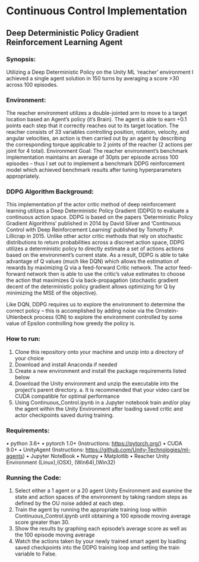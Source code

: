 # Continuous Control Implementation
## Deep Deterministic Policy Gradient Reinforcement Learning Agent

### Synopsis:
Utilizing a Deep Deterministic Policy on the Unity ML ‘reacher’ environment I achieved a single agent solution in 150 turns by averaging a score >30 across 100 episodes.

### Environment:
The reacher environment utilizes a double-jointed arm to move to a target location based an Agent’s policy (it’s Brain).  The agent is able to earn +0.1 points each step that it correctly reaches out to its target location.  The reacher consists of 33 variables controlling position, rotation, velocity, and angular velocities, an action is then carried out by an agent by describing the corresponding torque applicable to 2 joints of the reacher (2 actions per joint for 4 total).
Environment Goal: 
The reacher environment’s benchmark implementation maintains an average of 30pts per episode across 100 episodes – thus I set out to implement a benchmark DDPG reinforcement model which achieved benchmark results after tuning hyperparameters appropriately.


### DDPG Algorithm Background:
This implementation pf the actor critic method of deep reinforcement learning utilizes a Deep Deterministic Policy Gradient (DDPG) to evaluate a continuous action space.  DDPG is based on the papers ‘Deterministic Policy Gradient Algorithms’ published in 2014 by David Silver and ‘Continuous Control with Deep Reinforcement Learning’ published by Tomothy P. Lillicrap in 2015.
Unlike other actor critic methods that rely on stochastic distributions to return probabilities across a discreet action space, DDPG utilizes a deterministic policy to directly estimate a set of actions actions based on the environment’s current state.  As a result, DDPG is able to take advantage of Q values (much like DQN) which allows the estimation of rewards by maximizing Q via a feed-forward Critic network.  The actor feed-forward network then is able to use the critic’s value estimates to choose the action that maximizes Q via back-propagation (stochastic gradient decent of the deterministic policy gradient allows optimizing for Q by minimizing the MSE of the objective).

Like DQN, DDPG requires us to explore the environment to determine the correct policy – this is accomplished by adding noise via the Ornstein-Uhlenbeck process (ON) to explore the environment controlled by some value of Epsilon controlling how greedy the policy is.


### How to run:
1.	Clone this repository onto your machine and unzip into a directory of your choice
2.	Download and install Anaconda if needed
3.	Create a new environment and install the package requirements listed below
4.	Download the Unity environment and unzip the executable into the project’s parent directory.
        a.	It is recommended that your video card be CUDA compatible for optimal performance
5.	Using Continuous_Control.ipynb in a Jupyter notebook train and/or play the agent within the Unity Environment after loading saved critic and actor checkpoints saved during training.


### Requirements:
•	python 3.6+
•	pytorch 1.0+ (Instructions: https://pytorch.org/)
•	CUDA 9.0+
•	UnityAgent (Instructions: https://github.com/Unity-Technologies/ml-agents)
•	Jupyter NoteBook
•	Numpy
•	Matplotlib
•	Reacher Unity Environment (Linux),(OSX), (Win64),(Win32)


### Running the Code:
1.	Select either a 1 agent or a 20 agent Unity Environment and examine the state and action spaces of the environment by taking random steps as defined by the OU noise added at each step.
2.	Train the agent by running the appropriate training loop within Continuous_Control.ipynb until obtaining a 100 episode moving average score greater than 30.
3.	Show the results by graphing each episode’s average score as well as the 100 episode moving average
4.	Watch the actions taken by your newly trained smart agent by loading saved checkpoints into the DDPG training loop and setting the train variable to False.


